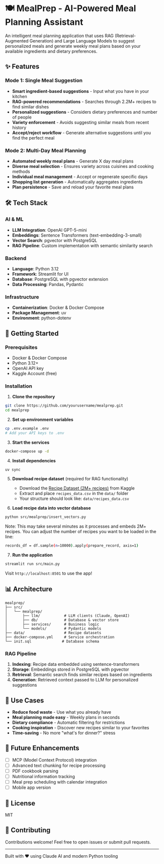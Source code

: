 # 🍽️ MealPrep - AI-Powered Meal Planning Assistant

An intelligent meal planning application that uses RAG (Retrieval-Augmented Generation) and Large Language Models to suggest personalized meals and generate weekly meal plans based on your available ingredients and dietary preferences.

## ✨ Features

### Mode 1: Single Meal Suggestion
- **Smart ingredient-based suggestions** - Input what you have in your kitchen
- **RAG-powered recommendations** - Searches through 2.2M+ recipes to find similar dishes
- **Personalized suggestions** - Considers dietary preferences and number of people
- **Variety enforcement** - Avoids suggesting similar meals from recent history
- **Accept/reject workflow** - Generate alternative suggestions until you find the perfect meal

### Mode 2: Multi-Day Meal Planning
- **Automated weekly meal plans** - Generate X day meal plans
- **Diverse meal selection** - Ensures variety across cuisines and cooking methods
- **Individual meal management** - Accept or regenerate specific days
- **Shopping list generation** - Automatically aggregates ingredients
- **Plan persistence** - Save and reload your favorite meal plans

## 🛠️ Tech Stack

### AI & ML
- **LLM Integration**: OpenAI GPT-5-mini
- **Embeddings**: Sentence Transformers (text-embedding-3-small)
- **Vector Search**: pgvector with PostgreSQL
- **RAG Pipeline**: Custom implementation with semantic similarity search

### Backend
- **Language**: Python 3.12
- **Framework**: Streamlit for UI
- **Database**: PostgreSQL with pgvector extension
- **Data Processing**: Pandas, Pydantic

### Infrastructure
- **Containerization**: Docker & Docker Compose
- **Package Management**: uv
- **Environment**: python-dotenv

## 🚀 Getting Started

### Prerequisites
- Docker & Docker Compose
- Python 3.12+
- OpenAI API key
- Kaggle Account (free)

### Installation

1. **Clone the repository**
```bash
git clone https://github.com/yourusername/mealprep.git
cd mealprep
```

2. **Set up environment variables**
```bash
cp .env.example .env
# Add your API keys to .env
```

3. **Start the services**
```bash
docker-compose up -d
```

4. **Install dependencies**
```bash
uv sync
```

5. **Download recipe dataset** (required for RAG functionality)
   - Download the [Recipe Dataset (2M+ recipes)](https://www.kaggle.com/datasets/wilmerarltstrmberg/recipe-dataset-over-2m) from Kaggle
   - Extract and place `recipes_data.csv` in the `data/` folder
   - Your structure should look like: `data/recipes_data.csv`

6. **Load recipe data into vector database**
```bash
python src/mealprep/insert_vectors.py
```
Note: This may take several minutes as it processes and embeds 2M+ recipes. You can adjust the number of recipes you want to be loaded in the line:
```bash
records_df = df.sample(n=10000).apply(prepare_record, axis=1)
```

7. **Run the application**
```bash
streamlit run src/main.py
```

Visit `http://localhost:8501` to use the app!

## 📊 Architecture

```
mealprep/
├── src/
│   └── mealprep/
│       ├── llm/           # LLM clients (Claude, OpenAI)
│       ├── db/            # Database & vector store
│       ├── services/      # Business logic
│       └── models/        # Pydantic models
├── data/                  # Recipe datasets
├── docker-compose.yml     # Service orchestration
└── init.sql              # Database schema
```

### RAG Pipeline
1. **Indexing**: Recipe data embedded using sentence-transformers
2. **Storage**: Embeddings stored in PostgreSQL with pgvector
3. **Retrieval**: Semantic search finds similar recipes based on ingredients
4. **Generation**: Retrieved context passed to LLM for personalized suggestions

## 🎯 Use Cases

- **Reduce food waste** - Use what you already have
- **Meal planning made easy** - Weekly plans in seconds
- **Dietary compliance** - Automatic filtering for restrictions
- **Cooking inspiration** - Discover new recipes similar to your favorites
- **Time-saving** - No more "what's for dinner?" stress

## 🔮 Future Enhancements

- [ ] MCP (Model Context Protocol) integration
- [ ] Advanced text chunking for recipe processing
- [ ] PDF cookbook parsing
- [ ] Nutritional information tracking
- [ ] Meal prep scheduling with calendar integration
- [ ] Mobile app version

## 📝 License

MIT

## 🤝 Contributing

Contributions welcome! Feel free to open issues or submit pull requests.

---

Built with ❤️ using Claude AI and modern Python tooling